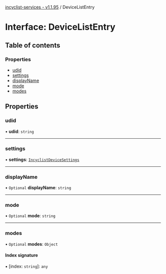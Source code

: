 [incyclist-services - v1.1.95](../README.md) / DeviceListEntry

# Interface: DeviceListEntry

## Table of contents

### Properties

- [udid](DeviceListEntry.md#udid)
- [settings](DeviceListEntry.md#settings)
- [displayName](DeviceListEntry.md#displayname)
- [mode](DeviceListEntry.md#mode)
- [modes](DeviceListEntry.md#modes)

## Properties

### udid

• **udid**: `string`

___

### settings

• **settings**: [`IncyclistDeviceSettings`](../README.md#incyclistdevicesettings)

___

### displayName

• `Optional` **displayName**: `string`

___

### mode

• `Optional` **mode**: `string`

___

### modes

• `Optional` **modes**: `Object`

#### Index signature

▪ [index: `string`]: `any`
